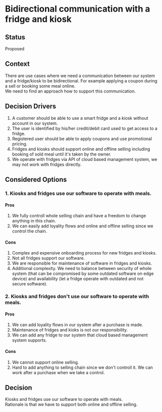 # Bidirectional communication with a fridge and kiosk

## Status

Proposed

## Context
There are use cases where we need a communication between our system and a fridge/kiosk to be bidirectional. For example applying a coupon during a sell or booking some meal online.<br>
We need to find an approach how to support this communication.

## Decision Drivers
1. A customer should be able to use a smart fridge and a kiosk without account in our system.
2. The user is identified by his/her credit/debit card used to get access to a fridge.
3. Registered user should be able to apply coupons and use promotional pricing.
4. Fridges and kiosks should support online and offline selling including booking of sold meal until it's taken by the owner.
5. We operate with fridges via API of cloud based management system, we may not work with fridges directly.

## Considered Options
### 1. Kiosks and fridges use our software to operate with meals.

#### Pros
1. We fully controll whole selling chain and have a freedom to change anything in this chain.
2. We can easily add loyality flows and online and offline selling since we control the chain.

#### Cons
1. Complex and expensive onboarding process for new fridges and kiosks.
2. Not all fridges support our software.
3. We are responsible for maintenance of software in fridges and kiosks.
4. Additional complexity. We need to balance between security of whole system (that can be compromised by some outdated software on edge device) and availability (let a fridge operate with outdated and not secure software).

### 2. Kiosks and fridges don't use our software to operate with meals.

#### Pros
1. We can add loyality flows in our system after a purchase is made.
2. Maintenance of fridges and kioks is not our responsibility.
3. We can add any fridge to our system that cloud based management system supports.

#### Cons
1. We cannot support online selling.
2. Hard to add anything to selling chain since we don't controll it. We can work after a purchase when we take a control.

## Decision
Kiosks and fridges use our software to operate with meals.<br>
Rationale is that we have to support both online and offline selling.